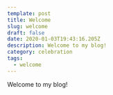 ```yaml
---
template: post
title: Welcome
slug: welcome
draft: false
date: 2020-01-03T19:43:16.205Z
description: Welcome to my blog!
category: celebration
tags:
  - welcome
---
```

Welcome to my blog!
